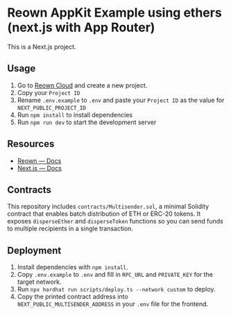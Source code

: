 # Reown AppKit Example using ethers (next.js with App Router)

This is a Next.js project.

## Usage

1. Go to [Reown Cloud](https://cloud.reown.com) and create a new project.
2. Copy your `Project ID`
3. Rename `.env.example` to `.env` and paste your `Project ID` as the value for `NEXT_PUBLIC_PROJECT_ID`
4. Run `npm install` to install dependencies
5. Run `npm run dev` to start the development server

## Resources

- [Reown — Docs](https://docs.reown.com)
- [Next.js — Docs](https://nextjs.org/docs)

## Contracts

This repository includes `contracts/Multisender.sol`, a minimal Solidity contract that enables batch distribution of ETH or ERC-20 tokens. It exposes `disperseEther` and `disperseToken` functions so you can send funds to multiple recipients in a single transaction.

## Deployment

1. Install dependencies with `npm install`.
2. Copy `.env.example` to `.env` and fill in `RPC_URL` and `PRIVATE_KEY` for the target network.
3. Run `npx hardhat run scripts/deploy.ts --network custom` to deploy.
4. Copy the printed contract address into `NEXT_PUBLIC_MULTISENDER_ADDRESS` in your `.env` file for the frontend.

